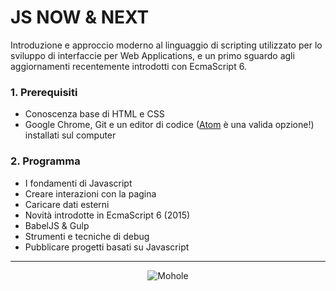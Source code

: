 # JS NOW & NEXT

Introduzione e approccio moderno al linguaggio di scripting utilizzato per lo sviluppo di interfaccie per Web Applications, e un primo sguardo agli aggiornamenti recentemente introdotti con EcmaScript 6.

### 1. Prerequisiti
* Conoscenza base di HTML e CSS
* Google Chrome, Git e un editor di codice ([Atom](https://atom.io/) è una valida opzione!) installati sul computer

### 2. Programma
* I fondamenti di Javascript
* Creare interazioni con la pagina
* Caricare dati esterni
* Novità introdotte in EcmaScript 6 (2015)
* BabelJS & Gulp
* Strumenti e tecniche di debug
* Pubblicare progetti basati su Javascript

- - -
<div style="text-align: center">
  <img src="https://avatars2.githubusercontent.com/u/5365400?v=3&s=100" alt="Mohole">
</div>
